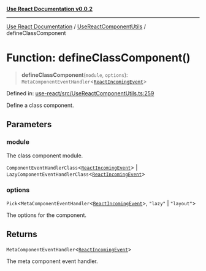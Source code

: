 [**Use React Documentation v0.0.2**](../../README.md)

***

[Use React Documentation](../../modules.md) / [UseReactComponentUtils](../README.md) / defineClassComponent

# Function: defineClassComponent()

> **defineClassComponent**(`module`, `options`): `MetaComponentEventHandler`\<[`ReactIncomingEvent`](../../declarations/type-aliases/ReactIncomingEvent.md)\>

Defined in: [use-react/src/UseReactComponentUtils.ts:259](https://github.com/stonemjs/use-react/blob/4786d31a3beb1c9f15eb30e2c9c2b12c786b755a/src/UseReactComponentUtils.ts#L259)

Define a class component.

## Parameters

### module

The class component module.

`ComponentEventHandlerClass`\<[`ReactIncomingEvent`](../../declarations/type-aliases/ReactIncomingEvent.md)\> | `LazyComponentEventHandlerClass`\<[`ReactIncomingEvent`](../../declarations/type-aliases/ReactIncomingEvent.md)\>

### options

`Pick`\<`MetaComponentEventHandler`\<[`ReactIncomingEvent`](../../declarations/type-aliases/ReactIncomingEvent.md)\>, `"lazy"` \| `"layout"`\>

The options for the component.

## Returns

`MetaComponentEventHandler`\<[`ReactIncomingEvent`](../../declarations/type-aliases/ReactIncomingEvent.md)\>

The meta component event handler.
